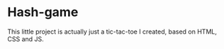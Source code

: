 # Hash-game
This little project is actually just a tic-tac-toe I created, based on HTML, CSS and JS.
